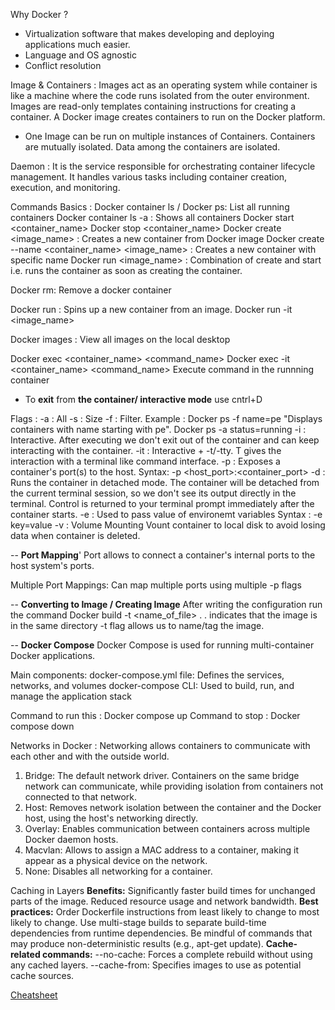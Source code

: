 Why Docker ?
- Virtualization software that makes developing and deploying applications much easier.
- Language and OS agnostic
- Conflict resolution 

Image & Containers :
Images act as an operating system while container is like a machine where the code runs isolated from the outer environment.
Images are read-only templates containing instructions for creating a container. A Docker image creates containers to run on the Docker platform.

- One Image can be run on multiple instances of Containers. Containers are mutually isolated. Data among the containers are isolated.

Daemon : 
It is the service responsible for orchestrating container lifecycle management. It handles various tasks including container creation, 
execution, and monitoring.

Commands Basics :
Docker container ls / Docker ps: List all running containers
Docker container ls -a : Shows all containers
Docker start <container_name>
Docker stop <container_name>
Docker create <image_name> : Creates a new container from Docker image
Docker create --name <container_name> <image_name> : Creates a new container with specific name 
Docker run <image_name> : Combination of create and start i.e. runs the container as soon as creating the container.

Docker rm: Remove a docker container 

Docker run : Spins up a new container from an image.
Docker run -it <image_name>

Docker images : View all images on the local desktop

Docker exec <container_name> <command_name> 
Docker exec -it <container_name> <command_name> 
Execute command in the runnning container 

- To **exit** from **the container/ interactive mode** use cntrl+D

Flags :
-a : All 
-s : Size
-f : Filter. Example : Docker ps -f name=pe "Displays containers with name starting with pe". Docker ps -a status=running
-i : Interactive. After executing we don't exit out of the container and can keep interacting with the container.
-it : Interactive + -t/-tty. T gives the interaction with a terminal like command interface.
-p : Exposes a container's port(s) to the host.
Syntax: -p <host_port>:<container_port>
-d : Runs the container in detached mode. The container will be detached from the current terminal session, so we don't see its output directly in the terminal.
Control is returned to your terminal prompt immediately after the container starts.
-e : Used to pass value of environemt variables 
Syntax : 
-e key=value 
-v : Volume Mounting
Vount container to local disk to avoid losing data when container is deleted.

-- **Port Mapping**'
Port allows to connect a container's internal ports to the host system's ports.

Multiple Port Mappings:
Can map multiple ports using multiple -p flags

-- **Converting to Image / Creating Image**
After writing the configuration run the command Docker build -t <name_of_file> . 
. indicates that the image is in the same directory
-t flag allows us to name/tag the image.

-- **Docker Compose**
Docker Compose is used for running multi-container Docker applications.

Main components:
docker-compose.yml file: Defines the services, networks, and volumes
docker-compose CLI: Used to build, run, and manage the application stack

Command to run this : Docker compose up 
Command to stop : Docker compose down 

Networks in Docker : 
Networking allows containers to communicate with each other and with the outside world. 

1. Bridge: The default network driver. Containers on the same bridge network can communicate, while providing isolation from containers not connected to that network.
2. Host: Removes network isolation between the container and the Docker host, using the host's networking directly.
3. Overlay: Enables communication between containers across multiple Docker daemon hosts.
4. Macvlan: Allows to assign a MAC address to a container, making it appear as a physical device on the network.
5. None: Disables all networking for a container.

Caching in Layers 
**Benefits:**
Significantly faster build times for unchanged parts of the image.
Reduced resource usage and network bandwidth.
**Best practices:**
Order Dockerfile instructions from least likely to change to most likely to change.
Use multi-stage builds to separate build-time dependencies from runtime dependencies.
Be mindful of commands that may produce non-deterministic results (e.g., apt-get update).
**Cache-related commands:**
--no-cache: Forces a complete rebuild without using any cached layers.
--cache-from: Specifies images to use as potential cache sources.

[Cheatsheet](https://buddy.works/tutorials/docker-commands-cheat-sheet)
